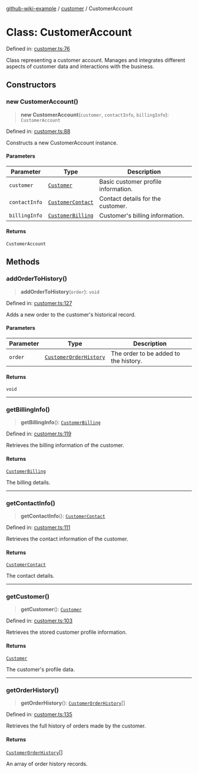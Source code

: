 [github-wiki-example](../wiki/Home) / [customer](../wiki/customer) / CustomerAccount

# Class: CustomerAccount

Defined in: [customer.ts:76](https://github.com/typedoc2md/dummy-typescript-api/blob/main/src/customer.ts#L76)

Class representing a customer account.
Manages and integrates different aspects of customer data and interactions with the business.

## Constructors

### new CustomerAccount()

> **new CustomerAccount**(`customer`, `contactInfo`, `billingInfo`): `CustomerAccount`

Defined in: [customer.ts:88](https://github.com/typedoc2md/dummy-typescript-api/blob/main/src/customer.ts#L88)

Constructs a new CustomerAccount instance.

#### Parameters

| Parameter | Type | Description |
| ------ | ------ | ------ |
| `customer` | [`Customer`](../wiki/customer.Interface.Customer) | Basic customer profile information. |
| `contactInfo` | [`CustomerContact`](../wiki/customer.Interface.CustomerContact) | Contact details for the customer. |
| `billingInfo` | [`CustomerBilling`](../wiki/customer.Interface.CustomerBilling) | Customer's billing information. |

#### Returns

`CustomerAccount`

## Methods

### addOrderToHistory()

> **addOrderToHistory**(`order`): `void`

Defined in: [customer.ts:127](https://github.com/typedoc2md/dummy-typescript-api/blob/main/src/customer.ts#L127)

Adds a new order to the customer's historical record.

#### Parameters

| Parameter | Type | Description |
| ------ | ------ | ------ |
| `order` | [`CustomerOrderHistory`](../wiki/customer.Interface.CustomerOrderHistory) | The order to be added to the history. |

#### Returns

`void`

***

### getBillingInfo()

> **getBillingInfo**(): [`CustomerBilling`](../wiki/customer.Interface.CustomerBilling)

Defined in: [customer.ts:119](https://github.com/typedoc2md/dummy-typescript-api/blob/main/src/customer.ts#L119)

Retrieves the billing information of the customer.

#### Returns

[`CustomerBilling`](../wiki/customer.Interface.CustomerBilling)

The billing details.

***

### getContactInfo()

> **getContactInfo**(): [`CustomerContact`](../wiki/customer.Interface.CustomerContact)

Defined in: [customer.ts:111](https://github.com/typedoc2md/dummy-typescript-api/blob/main/src/customer.ts#L111)

Retrieves the contact information of the customer.

#### Returns

[`CustomerContact`](../wiki/customer.Interface.CustomerContact)

The contact details.

***

### getCustomer()

> **getCustomer**(): [`Customer`](../wiki/customer.Interface.Customer)

Defined in: [customer.ts:103](https://github.com/typedoc2md/dummy-typescript-api/blob/main/src/customer.ts#L103)

Retrieves the stored customer profile information.

#### Returns

[`Customer`](../wiki/customer.Interface.Customer)

The customer's profile data.

***

### getOrderHistory()

> **getOrderHistory**(): [`CustomerOrderHistory`](../wiki/customer.Interface.CustomerOrderHistory)[]

Defined in: [customer.ts:135](https://github.com/typedoc2md/dummy-typescript-api/blob/main/src/customer.ts#L135)

Retrieves the full history of orders made by the customer.

#### Returns

[`CustomerOrderHistory`](../wiki/customer.Interface.CustomerOrderHistory)[]

An array of order history records.
